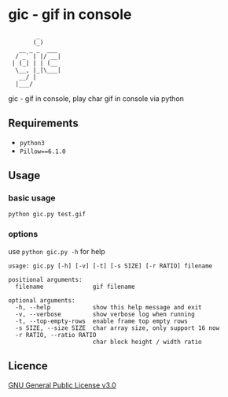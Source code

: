 # gic - gif in console

```
        _      
       (_)     
   __ _ _  ___ 
  / _` | |/ __|
 | (_| | | (__ 
  \__, |_|\___|
   __/ |       
  |___/        

```

gic - gif in console, play char gif in console via python

## Requirements

- `python3`
- `Pillow==6.1.0`

## Usage

### basic usage

`python gic.py test.gif`

### options

use `python gic.py -h` for help

```
usage: gic.py [-h] [-v] [-t] [-s SIZE] [-r RATIO] filename

positional arguments:
  filename              gif filename

optional arguments:
  -h, --help            show this help message and exit
  -v, --verbose         show verbose log when running
  -t, --top-empty-rows  enable frame top empty rows
  -s SIZE, --size SIZE  char array size, only support 16 now
  -r RATIO, --ratio RATIO
                        char block height / width ratio
```

## Licence

[GNU General Public License v3.0](LICENCE)
